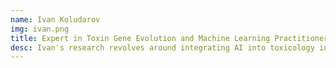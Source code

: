```yaml
---
name: Ivan Koludarov
img: ivan.png
title: Expert in Toxin Gene Evolution and Machine Learning Practitioner
desc: Ivan's research revolves around integrating AI into toxicology in new and innovative ways.
---
```

